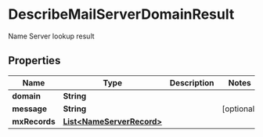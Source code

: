 

# DescribeMailServerDomainResult

Name Server lookup result
## Properties

Name | Type | Description | Notes
------------ | ------------- | ------------- | -------------
**domain** | **String** |  | 
**message** | **String** |  |  [optional]
**mxRecords** | [**List&lt;NameServerRecord&gt;**](NameServerRecord) |  | 



